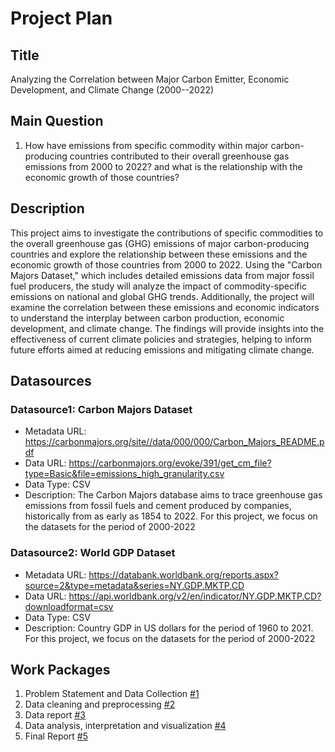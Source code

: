 # Project Plan

## Title
<!-- Give your project a short title. -->
Analyzing the Correlation between Major Carbon Emitter, Economic Development, and Climate Change (2000--2022)

## Main Question

<!-- Think about one main question you want to answer based on the data. -->
1. How have emissions from specific commodity within major carbon-producing countries contributed to their overall greenhouse gas emissions from 2000 to 2022? and what is the relationship with the economic growth of those countries?

## Description

<!-- Describe your data science project in max. 200 words. Consider writing about why and how you attempt it. -->
This project aims to investigate the contributions of specific commodities to the overall greenhouse gas (GHG) emissions of major carbon-producing countries and explore the relationship between these emissions and the economic growth of those countries from 2000 to 2022. Using the "Carbon Majors Dataset," which includes detailed emissions data from major fossil fuel producers, the study will analyze the impact of commodity-specific emissions on national and global GHG trends. Additionally, the project will examine the correlation between these emissions and economic indicators to understand the interplay between carbon production, economic development, and climate change. The findings will provide insights into the effectiveness of current climate policies and strategies, helping to inform future efforts aimed at reducing emissions and mitigating climate change.

## Datasources

<!-- Describe each datasources you plan to use in a section. Use the prefic "DatasourceX" where X is the id of the datasource. -->

### Datasource1: Carbon Majors Dataset
* Metadata URL: https://carbonmajors.org/site//data/000/000/Carbon_Majors_README.pdf
* Data URL: https://carbonmajors.org/evoke/391/get_cm_file?type=Basic&file=emissions_high_granularity.csv
* Data Type: CSV
* Description: The Carbon Majors database aims to trace greenhouse gas emissions from fossil fuels and cement produced by companies, historically from as early as 1854 to 2022. For this project, we focus on the datasets for the period of 2000-2022

### Datasource2: World GDP Dataset
* Metadata URL: https://databank.worldbank.org/reports.aspx?source=2&type=metadata&series=NY.GDP.MKTP.CD
* Data URL: https://api.worldbank.org/v2/en/indicator/NY.GDP.MKTP.CD?downloadformat=csv
* Data Type: CSV
* Description: Country GDP in US dollars for the period of 1960 to 2021. For this project, we focus on the datasets for the period of 2000-2022 

## Work Packages

<!-- List of work packages ordered sequentially, each pointing to an issue with more details. -->

1. Problem Statement and Data Collection [#1][i1]
2. Data cleaning and preprocessing [#2][i2]
3. Data report [#3][i3]
3. Data analysis, interpretation and visualization [#4][i4]
4. Final Report [#5][i5]

[i1]: https://github.com/Jovinjo/made-rep/issues/1
[i2]: https://github.com/Jovinjo/made-rep/issues/2
[i3]: https://github.com/Jovinjo/made-rep/issues/3
[i4]: https://github.com/Jovinjo/made-rep/issues/4
[i5]: https://github.com/Jovinjo/made-rep/issues/5


